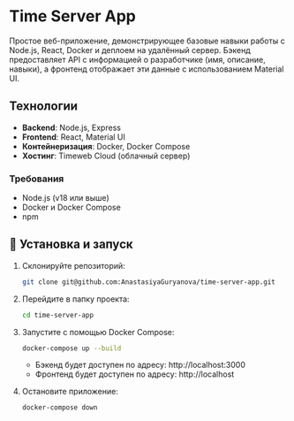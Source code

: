# Time Server App

Простое веб-приложение, демонстрирующее базовые навыки работы с Node.js, React, Docker и деплоем на удалённый сервер. Бэкенд предоставляет API с информацией о разработчике (имя, описание, навыки), а фронтенд отображает эти данные с использованием Material UI.

## Технологии

- **Backend**: Node.js, Express
- **Frontend**: React, Material UI
- **Контейнеризация**: Docker, Docker Compose
- **Хостинг**: Timeweb Cloud (облачный сервер)

### Требования

- Node.js (v18 или выше)
- Docker и Docker Compose
- npm

## 🚀 Установка и запуск

1. Склонируйте репозиторий:

   ```bash
   git clone git@github.com:AnastasiyaGuryanova/time-server-app.git

   ```

2. Перейдите в папку проекта:

   ```bash
   cd time-server-app
   ```

3. Запустите с помощью Docker Compose:

   ```bash
   docker-compose up --build
   ```

   - Бэкенд будет доступен по адресу: http://localhost:3000
   - Фронтенд будет доступен по адресу: http://localhost

4. Остановите приложение:

   ```bash
   docker-compose down
   ```
